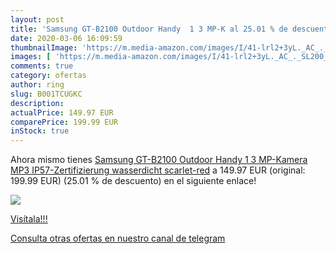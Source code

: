 ```yaml
---
layout: post
title: 'Samsung GT-B2100 Outdoor Handy  1 3 MP-K al 25.01 % de descuento'
date: 2020-03-06 16:09:59
thumbnailImage: 'https://m.media-amazon.com/images/I/41-lrl2+3yL._AC_._SL200_.jpg'
images: [ 'https://m.media-amazon.com/images/I/41-lrl2+3yL._AC_._SL200_.jpg' ]
comments: true
category: ofertas
author: ring
slug: B001TCUGKC
description:
actualPrice: 149.97 EUR
comparePrice: 199.99 EUR
inStock: true
---
```


Ahora mismo tienes [Samsung GT-B2100 Outdoor Handy  1 3 MP-Kamera  MP3  IP57-Zertifizierung  wasserdicht  scarlet-red](https://www.amazon.com/dp/B001TCUGKC/?tag=redken08-20) a 149.97 EUR (original: 199.99 EUR) (25.01 %  de descuento) en el siguiente enlace!

[![](https://m.media-amazon.com/images/I/41-lrl2+3yL._AC_._SL200_.jpg)](https://www.amazon.com/dp/B001TCUGKC/?tag=redken08-20)

[Visítala!!!](https://www.amazon.com/dp/B001TCUGKC/?tag=redken08-20)

[Consulta otras ofertas en nuestro canal de telegram](https://t.me/s/ofertas25)
